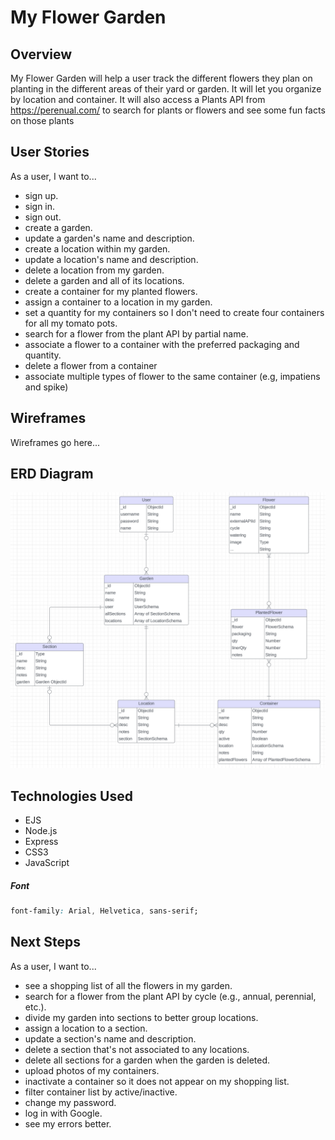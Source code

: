 # My Flower Garden

## Overview
My Flower Garden will help a user track the different flowers they plan on planting in the different areas of their yard or garden.  It will let you organize by location and container. It will also access a Plants API from https://perenual.com/ to search for plants or flowers and see some fun facts on those plants

## User Stories
As a user, I want to...
  - sign up.
  - sign in. 
  - sign out. 
  - create a garden. 
  - update a garden's name and description.
  - create a location within my garden.
  - update a location's name and description.
  - delete a location from my garden.
  - delete a garden and all of its locations. 
  - create a container for my planted flowers.
  - assign a container to a location in my garden.
  - set a quantity for my containers so I don't need to create four containers for all my tomato pots.
  - search for a flower from the plant API by partial name.
  - associate a flower to a container with the preferred packaging and quantity.
  - delete a flower from a container
  - associate multiple types of flower to the same container (e.g, impatiens and spike)

## Wireframes

Wireframes go here...

## ERD Diagram

![ERD for My Flower Garden](public/images/ERD.png)

## Technologies Used
- EJS
- Node.js
- Express
- CSS3
- JavaScript

##### Font
```css
font-family: Arial, Helvetica, sans-serif;
```

## Next Steps
As a user, I want to...
  - see a shopping list of all the flowers in my garden.
  - search for a flower from the plant API by cycle (e.g., annual, perennial, etc.).
  - divide my garden into sections to better group locations.
  - assign a location to a section.
  - update a section's name and description.
  - delete a section that's not associated to any locations.
  - delete all sections for a garden when the garden is deleted.
  - upload photos of my containers.
  - inactivate a container so it does not appear on my shopping list.
  - filter container list by active/inactive.
  - change my password.
  - log in with Google.
  - see my errors better.

